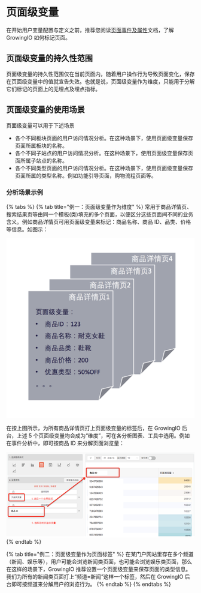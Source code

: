 # 页面级变量

在开始用户变量配置与定义之前，推荐您阅读[页面事件及属性](../datamodel/eventmodel/wu-mai-dian-shi-jian/ye-mian-shi-jian-ji-shu-xing.md)文档，了解 GrowingIO 如何标记页面。

## 页面级变量的持久性范围

页面级变量的持久性范围仅在当前页面内，随着用户操作行为导致页面变化，保存在页面级变量中的值就宣告失效。也就是说，页面级变量作为维度，只能用于分解它们标记的页面上的无埋点及埋点指标。

## 页面级变量的使用场景

页面级变量可以用于下述场景

* 各个不同板块页面的用户访问情况分析。在这种场景下，使用页面级变量保存页面所属板块的名称。
* 各个不同子站点的用户访问情况分析。在这种场景下，使用页面级变量保存页面所属子站点的名称。
* 各个不同类型页面的用户访问情况分析。在这种场景下，使用页面级变量保存页面所属的类型名称。例如功能引导页面，购物流程页面等。

### 分析场景示例

{% tabs %}
{% tab title="例一：页面级变量作为维度" %}
常用于商品详情页、搜索结果页等由同一个模板\(类\)填充的多个页面，以便区分这些页面间不同的业务含义。例如商品详情页可用页面级变量来标记：商品名称、商品 ID、品类、价格等信息。如图示：

![](../../.gitbook/assets/image%20%28195%29.png)

在按上图所示，为所有商品详情页打上页面级变量的标签后，在 GrowingIO 后台，上述 5 个页面级变量均会成为“维度”，可在各分析图表、工具中选用。例如在事件分析中，即可按商品 ID 来分解页面浏览量：

![](../../.gitbook/assets/image%20%28111%29.png)
{% endtab %}

{% tab title="例二：页面级变量作为页面标签" %}
在某门户网站里存在多个频道（新闻、娱乐等），用户可能会浏览新闻类页面，也可能会浏览娱乐类页面，那么在这样的场景下，GrowingIO 推荐设置一个页面级变量来保存页面的类型信息。我们为所有的新闻类页面打上“频道=新闻”这样一个标签，然后在 GrowingIO 后台即可按频道来分解用户的浏览行为。
{% endtab %}
{% endtabs %}











